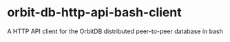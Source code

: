 # orbit-db-http-api-bash-client
A HTTP API client for the OrbitDB distributed peer-to-peer database in bash

